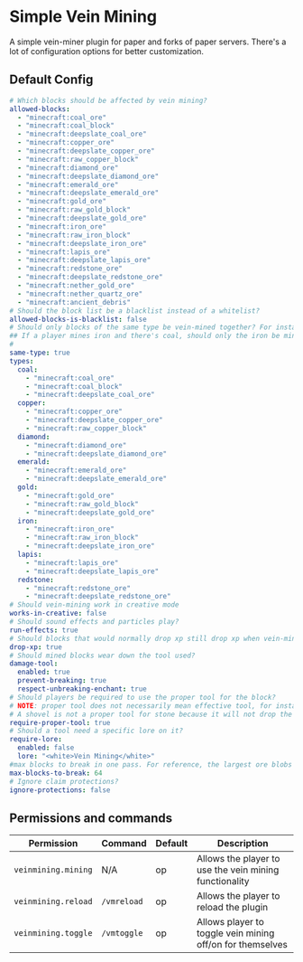 # Simple Vein Mining

A simple vein-miner plugin for paper and forks of paper servers. 
There's a lot of configuration options for better customization.

## Default Config
```yml
# Which blocks should be affected by vein mining?
allowed-blocks:
  - "minecraft:coal_ore"
  - "minecraft:coal_block"
  - "minecraft:deepslate_coal_ore"
  - "minecraft:copper_ore"
  - "minecraft:deepslate_copper_ore"
  - "minecraft:raw_copper_block"
  - "minecraft:diamond_ore"
  - "minecraft:deepslate_diamond_ore"
  - "minecraft:emerald_ore"
  - "minecraft:deepslate_emerald_ore"
  - "minecraft:gold_ore"
  - "minecraft:raw_gold_block"
  - "minecraft:deepslate_gold_ore"
  - "minecraft:iron_ore"
  - "minecraft:raw_iron_block"
  - "minecraft:deepslate_iron_ore"
  - "minecraft:lapis_ore"
  - "minecraft:deepslate_lapis_ore"
  - "minecraft:redstone_ore"
  - "minecraft:deepslate_redstone_ore"
  - "minecraft:nether_gold_ore"
  - "minecraft:nether_quartz_ore"
  - "minecraft:ancient_debris"
# Should the block list be a blacklist instead of a whitelist?
allowed-blocks-is-blacklist: false
# Should only blocks of the same type be vein-mined together? For instance
## If a player mines iron and there's coal, should only the iron be mined?
#
same-type: true
types:
  coal:
    - "minecraft:coal_ore"
    - "minecraft:coal_block"
    - "minecraft:deepslate_coal_ore"
  copper:
    - "minecraft:copper_ore"
    - "minecraft:deepslate_copper_ore"
    - "minecraft:raw_copper_block"
  diamond:
    - "minecraft:diamond_ore"
    - "minecraft:deepslate_diamond_ore"
  emerald:
    - "minecraft:emerald_ore"
    - "minecraft:deepslate_emerald_ore"
  gold:
    - "minecraft:gold_ore"
    - "minecraft:raw_gold_block"
    - "minecraft:deepslate_gold_ore"
  iron:
    - "minecraft:iron_ore"
    - "minecraft:raw_iron_block"
    - "minecraft:deepslate_iron_ore"
  lapis:
    - "minecraft:lapis_ore"
    - "minecraft:deepslate_lapis_ore"
  redstone:
    - "minecraft:redstone_ore"
    - "minecraft:deepslate_redstone_ore"
# Should vein-mining work in creative mode
works-in-creative: false
# Should sound effects and particles play?
run-effects: true
# Should blocks that would normally drop xp still drop xp when vein-mined?
drop-xp: true
# Should mined blocks wear down the tool used?
damage-tool:
  enabled: true
  prevent-breaking: true
  respect-unbreaking-enchant: true
# Should players be required to use the proper tool for the block?
# NOTE: proper tool does not necessarily mean effective tool, for instance, a pickaxe is a proper tool for dirt since it will still drop the item.
# A shovel is not a proper tool for stone because it will not drop the item.
require-proper-tool: true
# Should a tool need a specific lore on it?
require-lore:
  enabled: false
  lore: "<white>Vein Mining</white>"
#max blocks to break in one pass. For reference, the largest ore blobs are 52 blocks in size
max-blocks-to-break: 64
# Ignore claim protections?
ignore-protections: false

```
## Permissions and commands

| Permission          | Command     | Default | Description                                               |
|---------------------|-------------|---------|-----------------------------------------------------------|
| `veinmining.mining` | N/A         | op      | Allows the player to use the vein mining functionality    |
| `veinmining.reload` | `/vmreload` | op      | Allows the player to reload the plugin                    |
| `veinmining.toggle` | `/vmtoggle` | op      | Allows player to toggle vein mining off/on for themselves |
